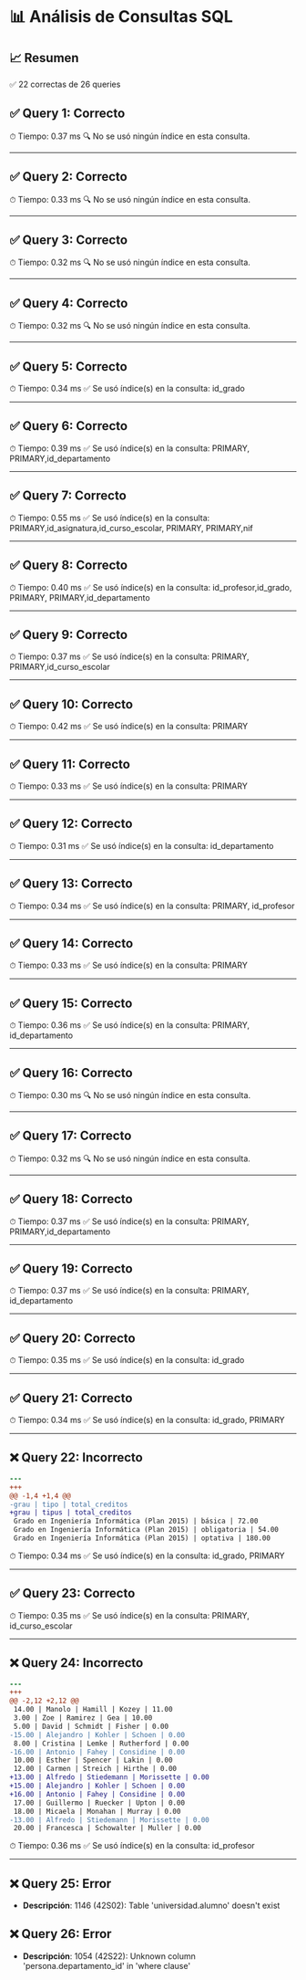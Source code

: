 # 📊 Análisis de Consultas SQL


## 📈 Resumen
✅ 22 correctas de 26 queries

## ✅ Query 1: Correcto

⏱ Tiempo: 0.37 ms
🔍 No se usó ningún índice en esta consulta.

---

## ✅ Query 2: Correcto

⏱ Tiempo: 0.33 ms
🔍 No se usó ningún índice en esta consulta.

---

## ✅ Query 3: Correcto

⏱ Tiempo: 0.32 ms
🔍 No se usó ningún índice en esta consulta.

---

## ✅ Query 4: Correcto

⏱ Tiempo: 0.32 ms
🔍 No se usó ningún índice en esta consulta.

---

## ✅ Query 5: Correcto

⏱ Tiempo: 0.34 ms
✅ Se usó índice(s) en la consulta: id_grado

---

## ✅ Query 6: Correcto

⏱ Tiempo: 0.39 ms
✅ Se usó índice(s) en la consulta: PRIMARY, PRIMARY,id_departamento

---

## ✅ Query 7: Correcto

⏱ Tiempo: 0.55 ms
✅ Se usó índice(s) en la consulta: PRIMARY,id_asignatura,id_curso_escolar, PRIMARY, PRIMARY,nif

---

## ✅ Query 8: Correcto

⏱ Tiempo: 0.40 ms
✅ Se usó índice(s) en la consulta: id_profesor,id_grado, PRIMARY, PRIMARY,id_departamento

---

## ✅ Query 9: Correcto

⏱ Tiempo: 0.37 ms
✅ Se usó índice(s) en la consulta: PRIMARY, PRIMARY,id_curso_escolar

---

## ✅ Query 10: Correcto

⏱ Tiempo: 0.42 ms
✅ Se usó índice(s) en la consulta: PRIMARY

---

## ✅ Query 11: Correcto

⏱ Tiempo: 0.33 ms
✅ Se usó índice(s) en la consulta: PRIMARY

---

## ✅ Query 12: Correcto

⏱ Tiempo: 0.31 ms
✅ Se usó índice(s) en la consulta: id_departamento

---

## ✅ Query 13: Correcto

⏱ Tiempo: 0.34 ms
✅ Se usó índice(s) en la consulta: PRIMARY, id_profesor

---

## ✅ Query 14: Correcto

⏱ Tiempo: 0.33 ms
✅ Se usó índice(s) en la consulta: PRIMARY

---

## ✅ Query 15: Correcto

⏱ Tiempo: 0.36 ms
✅ Se usó índice(s) en la consulta: PRIMARY, id_departamento

---

## ✅ Query 16: Correcto

⏱ Tiempo: 0.30 ms
🔍 No se usó ningún índice en esta consulta.

---

## ✅ Query 17: Correcto

⏱ Tiempo: 0.32 ms
🔍 No se usó ningún índice en esta consulta.

---

## ✅ Query 18: Correcto

⏱ Tiempo: 0.37 ms
✅ Se usó índice(s) en la consulta: PRIMARY, PRIMARY,id_departamento

---

## ✅ Query 19: Correcto

⏱ Tiempo: 0.37 ms
✅ Se usó índice(s) en la consulta: PRIMARY, id_departamento

---

## ✅ Query 20: Correcto

⏱ Tiempo: 0.35 ms
✅ Se usó índice(s) en la consulta: id_grado

---

## ✅ Query 21: Correcto

⏱ Tiempo: 0.34 ms
✅ Se usó índice(s) en la consulta: id_grado, PRIMARY

---

## ❌ Query 22: Incorrecto
```diff
--- 
+++ 
@@ -1,4 +1,4 @@
-grau | tipo | total_creditos
+grau | tipus | total_creditos
 Grado en Ingeniería Informática (Plan 2015) | básica | 72.00
 Grado en Ingeniería Informática (Plan 2015) | obligatoria | 54.00
 Grado en Ingeniería Informática (Plan 2015) | optativa | 180.00
```

⏱ Tiempo: 0.34 ms
✅ Se usó índice(s) en la consulta: id_grado, PRIMARY

---

## ✅ Query 23: Correcto

⏱ Tiempo: 0.35 ms
✅ Se usó índice(s) en la consulta: PRIMARY, id_curso_escolar

---

## ❌ Query 24: Incorrecto
```diff
--- 
+++ 
@@ -2,12 +2,12 @@
 14.00 | Manolo | Hamill | Kozey | 11.00
 3.00 | Zoe | Ramirez | Gea | 10.00
 5.00 | David | Schmidt | Fisher | 0.00
-15.00 | Alejandro | Kohler | Schoen | 0.00
 8.00 | Cristina | Lemke | Rutherford | 0.00
-16.00 | Antonio | Fahey | Considine | 0.00
 10.00 | Esther | Spencer | Lakin | 0.00
 12.00 | Carmen | Streich | Hirthe | 0.00
+13.00 | Alfredo | Stiedemann | Morissette | 0.00
+15.00 | Alejandro | Kohler | Schoen | 0.00
+16.00 | Antonio | Fahey | Considine | 0.00
 17.00 | Guillermo | Ruecker | Upton | 0.00
 18.00 | Micaela | Monahan | Murray | 0.00
-13.00 | Alfredo | Stiedemann | Morissette | 0.00
 20.00 | Francesca | Schowalter | Muller | 0.00
```

⏱ Tiempo: 0.36 ms
✅ Se usó índice(s) en la consulta: id_profesor

---

## ❌ Query 25: Error
- **Descripción**: 1146 (42S02): Table 'universidad.alumno' doesn't exist


## ❌ Query 26: Error
- **Descripción**: 1054 (42S22): Unknown column 'persona.departamento_id' in 'where clause'

